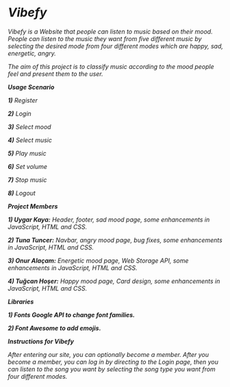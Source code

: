 # ***Vibefy***

*Vibefy is a Website that people can listen to music based on their mood. People can listen to the music they want from five different music by selecting the desired mode from four different modes which are happy, sad, energetic, angry.*

*The aim of this project is to classify music according to the mood people feel and present them to the user.*

***Usage Scenario***

***1)*** *Register*

***2)*** *Login*   

***3)*** *Select mood*

***4)*** *Select music*

***5)*** *Play music*

***6)*** *Set volume* 

***7)*** *Stop music*

***8)*** *Logout* 

***Project Members***

***1) Uygar Kaya:** Header, footer, sad mood page, some enhancements in JavaScript, HTML and CSS.* 

***2) Tuna Tuncer:** Navbar, angry mood page, bug fixes, some enhancements in JavaScript, HTML and CSS.*

***3) Onur Alaçam:** Energetic mood page, Web Storage API, some enhancements in JavaScript, HTML and CSS.*

***4) Tuğcan Hoşer:** Happy mood page, Card design, some enhancements in JavaScript, HTML and CSS.*

***Libraries***

***1) Fonts Google API to change font families.***

***2) Font Awesome to add emojis.***

***Instructions for Vibefy***

*After entering our site, you can optionally become a member. After you become a member, you can log in by directing to the Login page, then you can listen to the song you want by selecting the song type you want from four different modes.*

